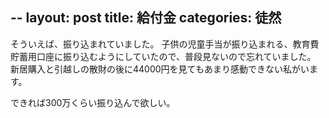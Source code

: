 --
layout: post
title: 給付金
categories: 徒然
--

そういえば、振り込まれていました。
子供の児童手当が振り込まれる、教育費貯蓄用口座に振り込むようにしていたので、普段見ないので忘れていました。
新居購入と引越しの散財の後に44000円を見てもあまり感動できない私がいます。

できれば300万くらい振り込んで欲しい。
